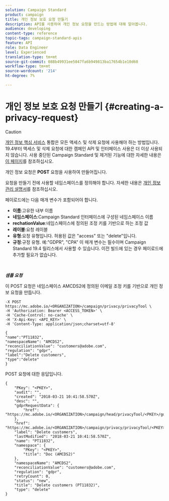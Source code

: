 ```yaml
---
solution: Campaign Standard
product: campaign
title: 개인 정보 보호 요청 만들기
description: API를 사용하여 개인 정보 요청을 만드는 방법에 대해 알아봅니다.
audience: developing
content-type: reference
topic-tags: campaign-standard-apis
feature: API
role: Data Engineer
level: Experienced
translation-type: tm+mt
source-git-commit: 088b49931ee5047fa6b949813ba17654b1e10d60
workflow-type: tm+mt
source-wordcount: '214'
ht-degree: 7%

---
```



# 개인 정보 보호 요청 만들기 {#creating-a-privacy-request}

>[!CAUTION]
>
>[개인 정보 핵심 서비스](https://adobe.io/apis/cloudplatform/gdpr.html) 통합은 모든 액세스 및 삭제 요청에 사용해야 하는 방법입니다. 19.4부터 액세스 및 삭제 요청에 대한 캠페인 API 및 인터페이스 사용은 더 이상 사용되지 않습니다. 사용 중단된 Campaign Standard 및 제거된 기능에 대한 자세한 내용은 [이 페이지](../../rn/using/deprecated-features.md)를 참조하십시오.

개인 정보 요청은 **POST** 요청을 사용하여 만들어집니다.

요청을 만들기 전에 사용할 네임스페이스를 정의해야 합니다. 자세한 내용은 [개인 정보 관리 설명서](https://helpx.adobe.com/kr/campaign/kb/acs-privacy.html#ManagingPrivacyRequests)를 참조하십시오.

페이로드에는 다음 매개 변수가 포함되어야 합니다.

* **이름**:고유한 내부 이름
* **네임스페이스**:Campaign Standard 인터페이스에 구성된 네임스페이스 이름
* **rechationValue**:네임스페이스에 정의된 조정 키를 기반으로 하는 조정 값
* **레이블**:요청 레이블
* **유형**:요청 유형입니다. 허용된 값은 &quot;access&quot; 또는 &quot;delete&quot;입니다.
* **규정**:규정 유형. 예:&quot;GDPR&quot;, &quot;CPA&quot; 이 매개 변수는 필수이며 Campaign Standard 19.4 릴리스에서 사용할 수 있습니다. 이전 빌드에 있는 경우 페이로드에 추가할 필요가 없습니다.

<br/>

***샘플 요청***

이 POST 요청은 네임스페이스 AMCDS2에 정의된 이메일 조정 키를 기반으로 개인 정보 요청을 만듭니다.

```
-X POST https://mc.adobe.io/<ORGANIZATION>/campaign/privacy/privacyTool \
-H 'Authorization: Bearer <ACCESS_TOKEN>' \
-H 'Cache-Control: no-cache' \
-H 'X-Api-Key: <API_KEY>' \
-H 'Content-Type: application/json;charset=utf-8'

{
"name":"PT11832",
"namespaceName": "AMCDS2",
"reconciliationValue": "customers@adobe.com",
"regulation": "gdpr",
"label":"Delete customers",
"type":"delete"
}
```

POST 요청에 대한 응답입니다.

```
{
    "PKey": "<PKEY>",
    "audit": "",
    "created": "2018-03-21 10:41:58.570Z",
    "desc": "",
    "gdprRequestData": {
        "href": "https://mc.adobe.io/<ORGANIZATION>/campaign/head/privacyTool/<PKEY>/gdprRequestData/"
    },
    "href": "https://mc.adobe.io/<ORGANIZATION>/campaign/privacy/privacyTool/<PKEY>",
    "label": "Delete customers",
    "lastModified": "2018-03-21 10:41:58.570Z",
    "name": "PT11832",
    "namespace": {
        "PKey": "<PKEY>",
        "title": "Doc (AMCDS2)"
    },
    "namespaceName": "AMCDS2",
    "reconciliationValue": "customers@adobe.com",
    "regulation": "gdpr",
    "retryCount": 0,
    "status": "new",
    "title": "Delete customers (PT11832)",
    "type": "delete"
}
```
